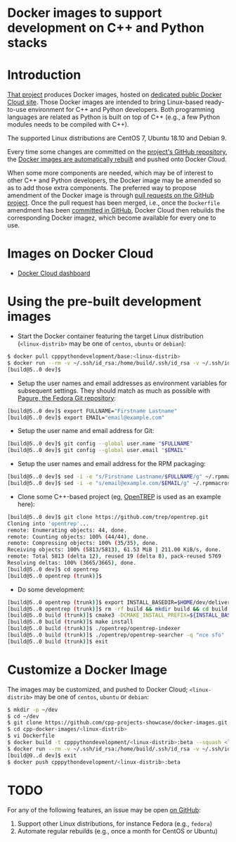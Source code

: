 Docker images to support development on C++ and Python stacks
=============================================================

# Introduction
[That project](https://github.com/cpp-projects-showcase/docker-images)
produces Docker images, hosted on [dedicated
public Docker Cloud site](https://cloud.docker.com/u/cpppythondevelopment/repository/docker/cpppythondevelopment/base).
Those Docker images are intended to bring Linux-based ready-to-use environment
for C++ and Python developers. Both programming languages are related
as Python is built on top of C++ (e.g., a few Python modules needs
to be compiled with C++).

The supported Linux distributions are CentOS 7, Ubuntu 18.10 and Debian 9.

Every time some changes are committed on the [project's GitHub
repository](https://github.com/cpp-projects-showcase/docker-images),
the [Docker images are automatically
rebuilt](https://cloud.docker.com/u/cpppythondevelopment/repository/docker/cpppythondevelopment/base/timeline)
and pushed onto Docker Cloud.

When some more components are needed, which may be of interest to other
C++ and Python developers, the Docker image may be amended so as to add
those extra components.
The preferred way to propose amendment of the Docker image is through
[pull requests on the GitHub
project](https://github.com/cpp-projects-showcase/docker-images/pulls).
Once the pull request has been merged, i.e., once the `Dockerfile` amendment
has been [committed in
GitHub](https://github.com/cpp-projects-showcase/docker-images/commits/master),
Docker Cloud then rebuilds the corresponding Docker imagez, which become
available for every one to use.

# Images on Docker Cloud
* [Docker Cloud dashboard](https://cloud.docker.com/u/cpppythondevelopment/repository/docker/cpppythondevelopment/base)

# Using the pre-built development images
* Start the Docker container featuring the target Linux distribution
  (`<linux-distrib>` may be one of `centos`, `ubuntu` or `debian`):
```bash
$ docker pull cpppythondevelopment/base:<linux-distrib>
$ docker run --rm -v ~/.ssh/id_rsa:/home/build/.ssh/id_rsa -v ~/.ssh/id_rsa.pub:/home/build/.ssh/id_rsa.pub -it cpppythondevelopment/base:<linux-distrib>
[build@5..0 dev]$ 
```

* Setup the user names and email addresses as environment variables for
  subsequent settings. They should match as much as possible with
  [Pagure, the Fedora Git repository](https://src.fedoraproject.org/settings#nav-email-tab):
```bash
[build@5..0 dev]$ export FULLNAME="Firstname Lastname"
[build@5..0 dev]$ export EMAIL="email@example.com"
```

* Setup the user name and email address for Git:
```bash
[build@5..0 dev]$ git config --global user.name "$FULLNAME"
[build@5..0 dev]$ git config --global user.email "$EMAIL"
```

* Setup the user names and email address for the RPM packaging:
```bash
[build@5..0 dev]$ sed -i -e "s/Firstname Lastname/$FULLNAME/g" ~/.rpmmacros
[build@5..0 dev]$ sed -i -e "s/email@example.com/$EMAIL/g" ~/.rpmmacros
```

* Clone some C++-based project (eg, [OpenTREP](http://github.com/trep/opentrep)
  is used as an example here):
```bash
[build@5..0 dev]$ git clone https://github.com/trep/opentrep.git
Cloning into 'opentrep'...
remote: Enumerating objects: 44, done.
remote: Counting objects: 100% (44/44), done.
remote: Compressing objects: 100% (35/35), done.
Receiving objects: 100% (5813/5813), 61.53 MiB | 211.00 KiB/s, done.
remote: Total 5813 (delta 12), reused 19 (delta 8), pack-reused 5769
Resolving deltas: 100% (3665/3665), done.
[build@5..0 dev]$ cd opentrep
[build@5..0 opentrep (trunk)]$ 
```

* Do some development:
```bash
[build@5..0 opentrep (trunk)]$ export INSTALL_BASEDIR=$HOME/dev/deliveries && export TREP_VER=99.99.99 && if [ -d /usr/lib64 ]; then LIBSUFFIX=64; fi && export LIBSUFFIX_4_CMAKE="-DLIB_SUFFIX=$LIBSUFFIX"
[build@5..0 opentrep (trunk)]$ rm -rf build && mkdir build && cd build
[build@5..0 build (trunk)]$ cmake3 -DCMAKE_INSTALL_PREFIX=${INSTALL_BASEDIR}/opentrep-$TREP_VER  -DCMAKE_BUILD_TYPE:STRING=Debug -DINSTALL_DOC:BOOL=OFF -DRUN_GCOV:BOOL=OFF ${LIBSUFFIX_4_CMAKE} ..
[build@5..0 build (trunk)]$ make install
[build@5..0 build (trunk)]$ ./opentrep/opentrep-indexer
[build@5..0 build (trunk)]$ ./opentrep/opentrep-searcher -q "nce sfo"
[build@5..0 build (trunk)]$ exit
```

# Customize a Docker Image
The images may be customized, and pushed to Docker Cloud;
`<linux-distrib>` may be one of `centos`, `ubuntu` or `debian`:
```bash
$ mkdir -p ~/dev
$ cd ~/dev
$ git clone https://github.com/cpp-projects-showcase/docker-images.git cpp-docker-images
$ cd cpp-docker-images/<linux-distrib>
$ vi Dockerfile
$ docker build -t cpppythondevelopment/<linux-distrib>:beta --squash <linux-distrib>/
$ docker run --rm -v ~/.ssh/id_rsa:/home/build/.ssh/id_rsa -v ~/.ssh/id_rsa.pub:/home/build/.ssh/id_rsa.pub -it cpppythondevelopment/<linux-distrib>:beta
[build@9..d dev]$ exit
$ docker push cpppythondevelopment/<linux-distrib>:beta
```

# TODO
For any of the following features, an issue may be open [on GitHub](https://github.com/cpp-projects-showcase/docker-images/issues):
1. Support other Linux distributions, for instance Fedora (e.g., `fedora`)
2. Automate regular rebuilds (e.g., once a month for CentOS or Ubuntu)


